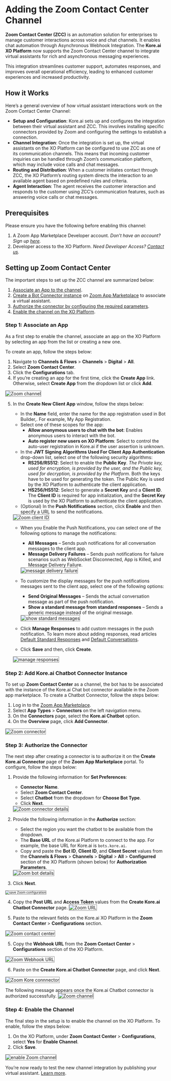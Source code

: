 # Adding the Zoom Contact Center Channel

**Zoom Contact Center (ZCC)** is an automation solution for enterprises to manage customer interactions across voice and chat channels. It enables chat automation through Asynchronous Webhook Integration. The **Kore.ai XO Platform** now supports the Zoom Contact Center channel to integrate virtual assistants for rich and asynchronous messaging experiences.

This integration streamlines customer support, automates responses, and improves overall operational efficiency, leading to enhanced customer experiences and increased productivity.


## How it Works

Here’s a general overview of how virtual assistant interactions work on the Zoom Contact Center Channel:

* **Setup and Configuration**: Kore.ai sets up and configures the integration between their virtual assistant and ZCC. This involves installing specific connectors provided by Zoom and configuring the settings to establish a connection.
* **Channel Integration**: Once the integration is set up, the virtual assistants on the XO Platform can be configured to use ZCC as one of its communication channels. This means that incoming customer inquiries can be handled through Zoom’s communication platform, which may include voice calls and chat messages.
* **Routing and Distribution**: When a customer initiates contact through ZCC, the XO Platform’s routing system directs the interaction to an available agent based on predefined rules and criteria.
* **Agent Interaction**: The agent receives the customer interaction and responds to the customer using ZCC’s communication features, such as answering voice calls or chat messages.


## Prerequisites

Please ensure you have the following before enabling this channel:



1. A Zoom App Marketplace Developer account. _Don’t have an account? Sign up [here](https://marketplace.zoom.us/)._
2. Developer access to the XO Platform. _Need Developer Access? [Contact us](https://kore.ai/contact-us/)._


## Setting up Zoom Contact Center

The important steps to set up the ZCC channel are summarized below:


1. [Associate an App to the channel](#step-1-associate-an-app).
2. [Create a Bot Connector instance](#step-2-add-koreai-chatbot-connector-instance) on [Zoom App Marketplace](https://marketplace.zoom.us/apps) to associate a virtual assistant.
3. [Authorize the connector by configuring the required parameters](#step-3-authorize-the-connector).
4. [Enable the channel on the XO Platform](#step-4-enable-the-channel).


### Step 1: Associate an App

As a first step to enable the channel, associate an app on the XO Platform by selecting an app from the list or creating a new one.

To create an app, follow the steps below:


1. Navigate to **Channels & Flows** > **Channels** > **Digital** > **All**.
2. Select **Zoom Contact Center**.
3. Click the **Configurations** tab.
4. If you’re creating an app for the first time, click the **Create App** link. Otherwise, select **Create App** from the dropdown list or click **Add**.  
<img src="../images/Zoom.png" alt="Zoom  channel" title="Zoom channel" style="border: 1px solid gray; zoom:100%;">

5. In the **Create New Client App** window, follow the steps below:
    * In the **Name** field, enter the name for the app registration used in Bot Builder,. For example, My App Registration.
    * Select one of these scopes for the app:
        * **Allow anonymous users to chat with the bot**: Enables anonymous users to interact with the bot.
        * **Auto register new users on XO Platform**: Select to control the auto-user registration in Kore.ai if the user assertion is unknown.
    * In the **JWT Signing** **Algorithms Used For Client App Authentication** drop-down list, select one of the following security algorithms:
        * **RS256/RS512**: Select to enable the **Public Key**. _The Private key, used for encryption, is provided by the user, and the Public key, used for decryption, is provided by the Platform_. Both the keys have to be used for generating the token. The Public Key is used by the XO Platform to authenticate the client application.
        * **HS256/HS512**: Select to generate a **Secret Key** and a **Client ID**. The **Client ID** is required for app initialization, and the **Secret Key** is used by the XO Platform to authenticate the client application.
    * (Optional) In the **Push Notifications** section, click **Enable** and then specify a URL to send the notifications.
    <img src="../images/Zoom1.png" alt="Zoom  client ID" title="Zoom client ID" style="border: 1px solid gray; zoom:100%;">

    * When you Enable the Push Notifications, you can select one of the following options to manage the notifications:
        * **All Messages** – Sends push notifications for all conversation messages to the client app.
        * **Message Delivery Failures** – Sends push notifications for failure scenarios such as WebSocket Disconnected, App is Killed, and Message Delivery Failure.
        <img src="../images/Zoom2.png" alt="message delivery failure" title="message delivery failure" style="border: 1px solid gray; zoom:100%;">


    * To customize the display messages for the push notifications messages sent to the client app, select one of the following options:
        * **Send Original Messages** – Sends the actual conversation message as part of the push notification.
        * **Show a standard message from standard responses** – Sends a generic message instead of the original message.
        <img src="../images/Zoom3.png" alt="show standard messages" title="show standard messages" style="border: 1px solid gray; zoom:100%;">


    * Click **Manage Responses** to add custom messages in the push notification. To learn more about adding responses, read articles [Default Standard Responses](../automation/intelligence/conversation-management/standard-responses.md) and [Default Conversations](../automation/intelligence/conversation-management/default-conversations.md).
    * Click **Save** and then, click **Create**.
    <img src="../images/Zoom4.png" alt="manage responses" title="manage responses" style="border: 1px solid gray; zoom:100%;">



### Step 2: Add Kore.ai Chatbot Connector Instance

To set up **Zoom Contact Center** as a channel, the bot has to be associated with the instance of the Kore.ai Chat bot connector available in the Zoom app marketplace. To create a Chatbot Connector, follow the steps below:



1. Log in to the [Zoom App Marketplace](https://marketplace.zoom.us/apps).
2. Select **App Types** > **Connectors** on the left navigation menu.
3. On the **Connectors** page, select the **Kore.ai Chatbot** option.
4. On the **Overview** page, click **Add Connector**.
<img src="../images/Zoom5.png" alt="Zoom  connector" title="Zoom connector" style="border: 1px solid gray; zoom:100%;">


### Step 3: Authorize the Connector

The next step after creating a connector is to authorize it on the **Create Kore.ai Connector** page of the **Zoom App Marketplace** portal. To configure, follow the steps below:

1. Provide the following information for **Set Preferences**:
    * **Connector Name**.
    * Select **Zoom Contact Center**.
    * Select **Chatbot** from the dropdown for **Choose Bot Type**.
    * Click **Next**.
    <img src="../images/Zoom6.png" alt="Zoom  connector details" title="Zoom connector details" style="border: 1px solid gray; zoom:100%;">

2. Provide the following information in the **Authorize** section:
    * Select the region you want the chatbot to be available from the dropdown.
    * The **Base URL** of the Kore.ai Platform to connect to the app. For example, the base URL for Kore.ai is `bots.kore.ai`.
    * Copy and paste the **Bot ID**, **Client ID**, and **Client Secret** values from the **Channels & Flows** > **Channels** > **Digital** > **All** > **Configurred** section of the XO Platform (shown below) for **Authorization Parameters**.
    <img src="../images/Zoom7.png" alt="Zoom  bot details" title="Zoom bot details" style="border: 1px solid gray; zoom:100%;">

3. Click **Next**.
<img src="../images/Zoom8.png" alt="save Zoom  configuration" title="Save Zoom configuration" style="border: 1px solid gray; zoom:70%;">

4. Copy the **Post URL** and **Access Token** values from the **Create Kore.ai Chatbot Connector** page.  <img src="../images/Zoom9.png" alt="Zoom  URL" title="Zoom URL" style="border: 1px solid gray; zoom:100%;">

5. Paste to the relevant fields on the Kore.ai XO Platform in the **Zoom Contact Center** > **Configurations** section.
<img src="../images/Zoom10.png" alt="Zoom  contact center" title="Zoom contact center" style="border: 1px solid gray; zoom:100%;">

5. Copy the **Webhook URL** from the **Zoom Contact Center** > **Configurations** section of the XO Platform.
<img src="../images/Zoom11.png" alt="Zoom  Webhook URL" title="Zoom Webhook URL" style="border: 1px solid gray; zoom:100%;">

6. Paste on the **Create Kore.ai Chatbot Connector** page, and click **Next**.
<img src="../images/Zoom12.png" alt="Zoom  Kore connnector" title="Zoom Kore connector" style="border: 1px solid gray; zoom:100%;">

The following message appears once the Kore.ai Chatbot connector is authorized successfully.
<img src="../images/Zoom13.png" alt="Zoom  channel" title="Zoom channel" style="border: 1px solid gray; zoom:100%;">



### Step 4: Enable the Channel

The final step in the setup is to enable the channel on the XO Platform. To enable, follow the steps below:


1. On the XO Platform, under **Zoom Contact Center** > **Configurations**, select **Yes** for **Enable Channel**.
2. Click **Save**.
<img src="../images/Zoom14.png" alt="enable Zoom  channel" title=" enable Zoom channel" style="border: 1px solid gray; zoom:100%;">


You’re now ready to test the new channel integration by publishing your virtual assistant. [Learn more](../deploy/publishing-bot.md).
